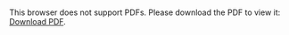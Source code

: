 <object data="./Report.pdf" type="application/pdf" width="100%">
    <embed src="./Report.pdf">
        <p>This browser does not support PDFs. Please download the PDF to view it: <a href="http://yoursite.com/the.pdf">Download PDF</a>.</p>
    </embed>
</object>

